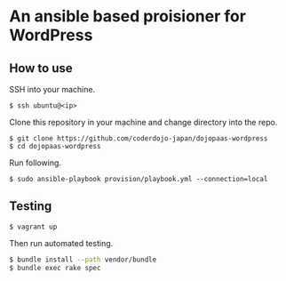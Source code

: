 # An ansible based proisioner for WordPress

## How to use

SSH into your machine.

```
$ ssh ubuntu@<ip>
```

Clone this repository in your machine and change directory into the repo.

```
$ git clone https://github.com/coderdojo-japan/dojopaas-wordpress
$ cd dojopaas-wordpress
```

Run following.

```
$ sudo ansible-playbook provision/playbook.yml --connection=local
```

## Testing

```
$ vagrant up
```

Then run automated testing.

```bash
$ bundle install --path vendor/bundle
$ bundle exec rake spec
```
